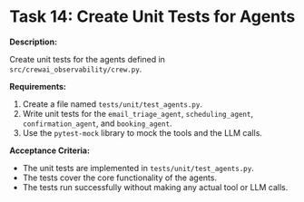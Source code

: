 
# Task 14: Create Unit Tests for Agents

**Description:**

Create unit tests for the agents defined in `src/crewai_observability/crew.py`.

**Requirements:**

1.  Create a file named `tests/unit/test_agents.py`.
2.  Write unit tests for the `email_triage_agent`, `scheduling_agent`, `confirmation_agent`, and `booking_agent`.
3.  Use the `pytest-mock` library to mock the tools and the LLM calls.

**Acceptance Criteria:**

*   The unit tests are implemented in `tests/unit/test_agents.py`.
*   The tests cover the core functionality of the agents.
*   The tests run successfully without making any actual tool or LLM calls.
